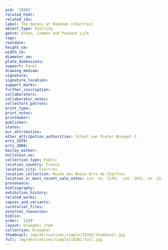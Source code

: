 ```yaml
---
pid: '18301'
related_html: 
related_ids: 
label: The Kermis at Hoboken (Chartres)
object_type: Painting
genre: Urban, Common and Peasant Life
tags: 
realdate: 
height_cm: 
width_cm: 
diameter_cm: 
plate_dimensions: 
support: Panel
drawing_medium: 
signature: 
signature_location: 
support_marks: 
further_inscription: 
collaborators: 
collaborator_notes: 
collectors_patrons: 
print_type: 
print_notes: 
printmaker: 
publisher: 
states: 
our_attribution: 
other_attribution_authorities: School van Pieter Bruegel I.
ertz_1979: 
ertz_2008: 
bailey_walker: 
hollstein_no: 
collection_type: Public
location_country: France
location_city: Chartres
location_collection: Musée des Beaux-Arts de Chartres
location_or_most_recent_sale_notes: inv. no. 1176;  cat. 1931, no. 22.
provenance: 
bibliography: 
exhibition_history: 
related_works: 
copies_and_variants: 
curatorial_files: 
external_resources: 
biblio: 
order: '1339'
layout: brueghel_item
collection: brueghel
thumbnail: img/derivatives/simple/18301/thumbnail.jpg
full: img/derivatives/simple/18301/full.jpg
---
```

